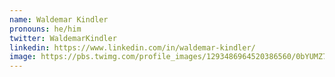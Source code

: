 ```yaml
---
name: Waldemar Kindler
pronouns: he/him
twitter: WaldemarKindler
linkedin: https://www.linkedin.com/in/waldemar-kindler/
image: https://pbs.twimg.com/profile_images/1293486964520386560/0bYUMZ7Y_400x400.jpg
---
```

